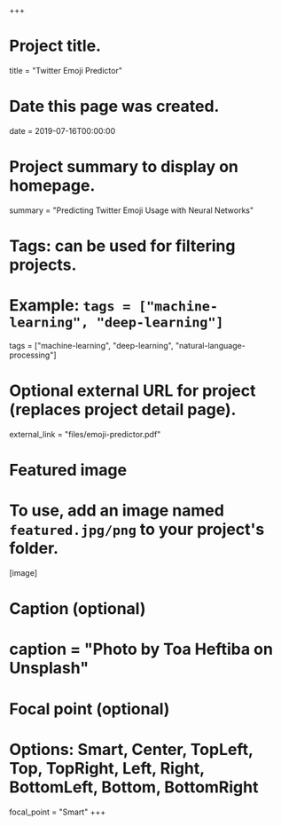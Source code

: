 +++
# Project title.
title = "Twitter Emoji Predictor"

# Date this page was created.
date = 2019-07-16T00:00:00

# Project summary to display on homepage.
summary = "Predicting Twitter Emoji Usage with Neural Networks"

# Tags: can be used for filtering projects.
# Example: `tags = ["machine-learning", "deep-learning"]`
tags = ["machine-learning", "deep-learning", "natural-language-processing"]

# Optional external URL for project (replaces project detail page).
external_link = "files/emoji-predictor.pdf"

# Featured image
# To use, add an image named `featured.jpg/png` to your project's folder. 
[image]
  # Caption (optional)
  # caption = "Photo by Toa Heftiba on Unsplash"

  # Focal point (optional)
  # Options: Smart, Center, TopLeft, Top, TopRight, Left, Right, BottomLeft, Bottom, BottomRight
  focal_point = "Smart"
+++
